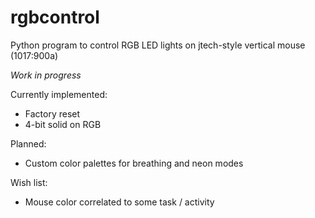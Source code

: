 # rgbcontrol
Python program to control RGB LED lights on jtech-style vertical mouse (1017:900a)

*Work in progress*

Currently implemented:  
- Factory reset  
- 4-bit solid on RGB

Planned:  
- Custom color palettes for breathing and neon modes

Wish list:  
- Mouse color correlated to some task / activity
